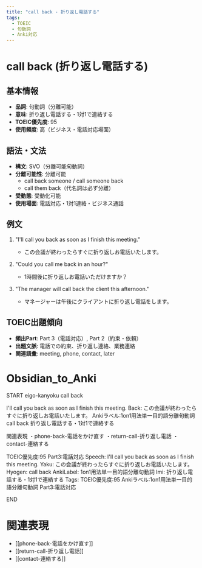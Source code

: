```yaml
---
title: "call back - 折り返し電話する"
tags:
  - TOEIC
  - 句動詞
  - Anki対応
---
```


# call back (折り返し電話する)

## 基本情報
- **品詞**: 句動詞（分離可能）
- **意味**: 折り返し電話する・1対1で連絡する
- **TOEIC優先度**: 95
- **使用頻度**: 高（ビジネス・電話対応場面）

## 語法・文法
- **構文**: SVO（分離可能句動詞）
- **分離可能性**: 分離可能
  - call back someone / call someone back
  - call them back（代名詞は必ず分離）
- **受動態**: 受動化可能
- **使用場面**: 電話対応・1対1連絡・ビジネス通話

## 例文
1. "I'll call you back as soon as I finish this meeting."
   - この会議が終わったらすぐに折り返しお電話いたします。

2. "Could you call me back in an hour?"
   - 1時間後に折り返しお電話いただけますか？

3. "The manager will call back the client this afternoon."
   - マネージャーは午後にクライアントに折り返し電話をします。

## TOEIC出題傾向
- **頻出Part**: Part 3（電話対応）, Part 2（約束・依頼）
- **出題文脈**: 電話での約束、折り返し連絡、業務連絡
- **関連語彙**: meeting, phone, contact, later

# Obsidian_to_Anki
START
eigo-kanyoku
call back

I'll call you back as soon as I finish this meeting.
Back: 
この会議が終わったらすぐに折り返しお電話いたします。
Ankiラベル:1on1用法単一目的語分離句動詞
call back
折り返し電話する・1対1で連絡する

関連表現
・phone-back-電話をかけ直す
・return-call-折り返し電話
・contact-連絡する

TOEIC優先度:95
Part3:電話対応
Speech: I'll call you back as soon as I finish this meeting.
Yaku: この会議が終わったらすぐに折り返しお電話いたします。
Hyogen: call back
AnkiLabel: 1on1用法単一目的語分離句動詞
Imi: 折り返し電話する・1対1で連絡する
Tags: TOEIC優先度:95 Ankiラベル:1on1用法単一目的語分離句動詞 Part3:電話対応
<!--ID: 1754243390989-->
END

# 関連表現
- [[phone-back-電話をかけ直す]]
- [[return-call-折り返し電話]]
- [[contact-連絡する]]